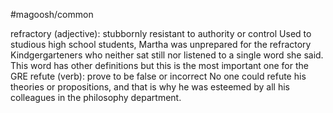 #magoosh/common

refractory (adjective): stubbornly resistant to authority or control 
Used to studious high school students, Martha was unprepared for the refractory Kindgergarteners who 
neither sat still nor listened to a single word she said. 
This word has other definitions but this is the most important one for the GRE 
refute (verb): prove to be false or incorrect 
No one could refute his theories or propositions, and that is why he was esteemed by all his colleagues in 
the philosophy department. 
